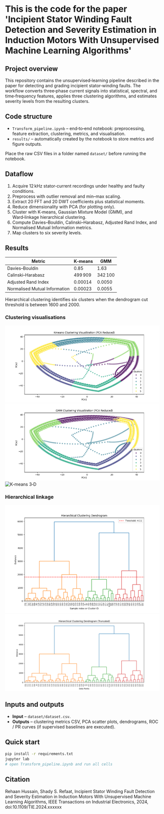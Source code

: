 # This is the code for the paper 'Incipient Stator Winding Fault Detection and Severity Estimation in Induction Motors With Unsupervised Machine Learning Algorithms'

## Project overview
This repository contains the unsupervised‑learning pipeline described in the paper for detecting and grading incipient stator‑winding faults. The workflow converts three‑phase current signals into statistical, spectral, and time‑frequency features, applies three clustering algorithms, and estimates severity levels from the resulting clusters.

## Code structure
* `Transform_pipeline.ipynb` – end‑to‑end notebook: preprocessing, feature extraction, clustering, metrics, and visualisation.
* `results/` – automatically created by the notebook to store metrics and figure outputs.

Place the raw CSV files in a folder named `dataset/` before running the notebook.

## Dataflow
1. Acquire 12 kHz stator‑current recordings under healthy and faulty conditions.  
2. Preprocess with outlier removal and min–max scaling.  
3. Extract 20 FFT and 20 DWT coefficients plus statistical moments.  
4. Reduce dimensionality with PCA (for plotting only).  
5. Cluster with K‑means, Gaussian Mixture Model (GMM), and Ward‑linkage hierarchical clustering.  
6. Compute Davies–Bouldin, Calinski–Harabasz, Adjusted Rand Index, and Normalised Mutual Information metrics.  
7. Map clusters to six severity levels.

## Results
| Metric | K‑means | GMM |
| --- | --- | --- |
| Davies–Bouldin | 0.85 | 1.63 |
| Calinski–Harabasz | 499 909 | 342 100 |
| Adjusted Rand Index | 0.00014 | 0.0050 |
| Normalised Mutual Information | 0.00023 | 0.0055 |

Hierarchical clustering identifies six clusters when the dendrogram cut threshold is between 1600 and 2000.


### Clustering visualisations
![K‑means PCA](/kmeans_pca_visualised.png)
![GMM PCA](/gmm_pca_visualised.png)
![K‑means 3‑D](/kmeans_3dcluster.png)

### Hierarchical linkage
![Full dendrogram](/dendogram.png)
![Truncated dendrogram](/hierarchal_dendogram.png)


## Inputs and outputs
* **Input** – `dataset/dataset.csv`.  
* **Outputs** – clustering metrics CSV, PCA scatter plots, dendrograms, ROC / PR curves (if supervised baselines are executed).

## Quick start
```bash
pip install -r requirements.txt
jupyter lab
# open Transform_pipeline.ipynb and run all cells
```

## Citation
Rehaan Hussain, Shady S. Refaat, Incipient Stator Winding Fault Detection and Severity Estimation in Induction Motors With Unsupervised Machine Learning Algorithms, IEEE Transactions on Industrial Electronics, 2024, doi:10.1109/TIE.2024.xxxxxx

